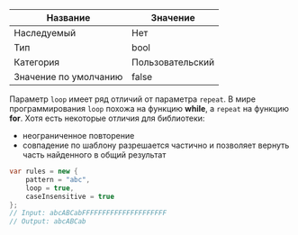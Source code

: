 | Название | Значение |
|---|---|
| Наследуемый | Нет |
| Тип | bool |
| Категория | Пользовательский |
|  Значение по умолчанию | false |

Параметр `loop` имеет ряд отличий от параметра `repeat`. В мире программирования `loop` похожа на функцию **while**, а `repeat` на функцию **for**. Хотя есть некоторые отличия для библиотеки:

* неограниченное повторение
* совпадение по шаблону разрешается частично и позволяет вернуть часть найденного в общий результат

```csharp
var rules = new { 
    pattern = "abc",
	loop = true,
	caseInsensitive = true
};
// Input: abcABCabFFFFFFFFFFFFFFFFFFFFF
// Output: abcABCab
```